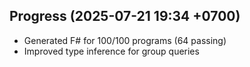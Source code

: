 ## Progress (2025-07-21 19:34 +0700)
- Generated F# for 100/100 programs (64 passing)
- Improved type inference for group queries
